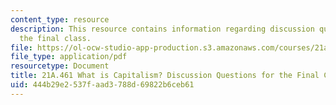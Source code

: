 ```yaml
---
content_type: resource
description: This resource contains information regarding discussion questions for
  the final class.
file: https://ol-ocw-studio-app-production.s3.amazonaws.com/courses/21a-461-what-is-capitalism-fall-2013/444b29e2537faad3788d69822b6ceb61_MIT21A_461F13_Fl_Cl_Dis_Qs.pdf
file_type: application/pdf
resourcetype: Document
title: 21A.461 What is Capitalism? Discussion Questions for the Final Class
uid: 444b29e2-537f-aad3-788d-69822b6ceb61
---
```

